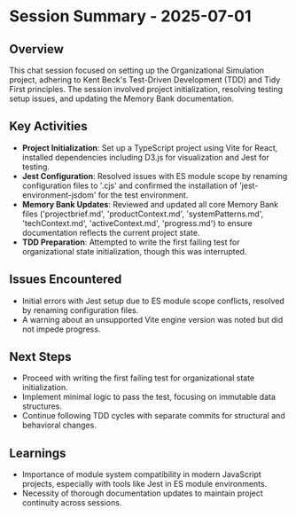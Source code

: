 # Session Summary - 2025-07-01

## Overview
This chat session focused on setting up the Organizational Simulation project, adhering to Kent Beck's Test-Driven Development (TDD) and Tidy First principles. The session involved project initialization, resolving testing setup issues, and updating the Memory Bank documentation.

## Key Activities
- **Project Initialization**: Set up a TypeScript project using Vite for React, installed dependencies including D3.js for visualization and Jest for testing.
- **Jest Configuration**: Resolved issues with ES module scope by renaming configuration files to '.cjs' and confirmed the installation of 'jest-environment-jsdom' for the test environment.
- **Memory Bank Updates**: Reviewed and updated all core Memory Bank files ('projectbrief.md', 'productContext.md', 'systemPatterns.md', 'techContext.md', 'activeContext.md', 'progress.md') to ensure documentation reflects the current project state.
- **TDD Preparation**: Attempted to write the first failing test for organizational state initialization, though this was interrupted.

## Issues Encountered
- Initial errors with Jest setup due to ES module scope conflicts, resolved by renaming configuration files.
- A warning about an unsupported Vite engine version was noted but did not impede progress.

## Next Steps
- Proceed with writing the first failing test for organizational state initialization.
- Implement minimal logic to pass the test, focusing on immutable data structures.
- Continue following TDD cycles with separate commits for structural and behavioral changes.

## Learnings
- Importance of module system compatibility in modern JavaScript projects, especially with tools like Jest in ES module environments.
- Necessity of thorough documentation updates to maintain project continuity across sessions.
